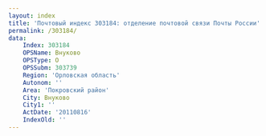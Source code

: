 ```yaml
---
layout: index
title: 'Почтовый индекс 303184: отделение почтовой связи Почты России'
permalink: /303184/
data:
    Index: 303184
    OPSName: Внуково
    OPSType: О
    OPSSubm: 303739
    Region: 'Орловская область'
    Autonom: ''
    Area: 'Покровский район'
    City: Внуково
    City1: ''
    ActDate: '20110816'
    IndexOld: ''
---
```


